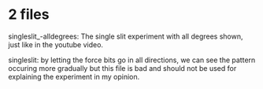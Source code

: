 # 2 files

singleslit_-alldegrees: The single slit experiment with all degrees shown, just like in the youtube video.

singleslit: by letting the force bits go in all directions, we can see the pattern occuring more gradually
but this file is bad and should not be used for explaining the experiment in my opinion.
